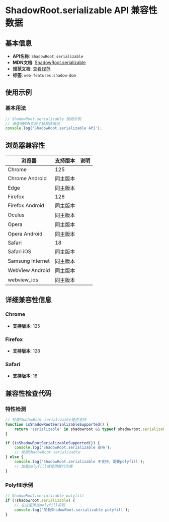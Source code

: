 # ShadowRoot.serializable API 兼容性数据

## 基本信息

- **API名称**: `ShadowRoot.serializable`
- **MDN文档**: [ShadowRoot.serializable](https://developer.mozilla.org/docs/Web/API/ShadowRoot/serializable)
- **规范文档**: [查看规范](https://dom.spec.whatwg.org/#dom-shadowroot-serializable)
- **标签**: `web-features:shadow-dom`

## 使用示例

### 基本用法

```javascript
// ShadowRoot.serializable 使用示例
// 请查阅MDN文档了解具体用法
console.log('ShadowRoot.serializable API');
```

## 浏览器兼容性

| 浏览器 | 支持版本 | 说明 |
|--------|----------|------|
| Chrome | 125 |  |
| Chrome Android | 同主版本 |  |
| Edge | 同主版本 |  |
| Firefox | 128 |  |
| Firefox Android | 同主版本 |  |
| Oculus | 同主版本 |  |
| Opera | 同主版本 |  |
| Opera Android | 同主版本 |  |
| Safari | 18 |  |
| Safari iOS | 同主版本 |  |
| Samsung Internet | 同主版本 |  |
| WebView Android | 同主版本 |  |
| webview_ios | 同主版本 |  |

## 详细兼容性信息

### Chrome

- **支持版本**: 125

### Firefox

- **支持版本**: 128

### Safari

- **支持版本**: 18

## 兼容性检查代码

### 特性检测

```javascript
// 检查ShadowRoot.serializable是否支持
function isShadowRootSerializableSupported() {
    return 'serializable' in shadowroot && typeof shadowroot.serializable === 'function';
}

if (isShadowRootSerializableSupported()) {
    console.log('ShadowRoot.serializable 支持');
    // 使用ShadowRoot.serializable
} else {
    console.log('ShadowRoot.serializable 不支持，需要polyfill');
    // 加载polyfill或使用替代方案
}
```

### Polyfill示例

```javascript
// ShadowRoot.serializable polyfill
if (!shadowroot.serializable) {
    // 在这里添加polyfill实现
    console.log('加载ShadowRoot.serializable polyfill');
}
```

